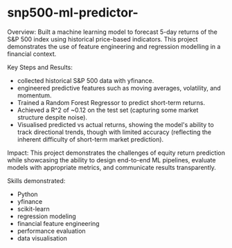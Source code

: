 # snp500-ml-predictor-
Overview:
Built a machine learning model to forecast 5-day returns of the S&P 500 index using historical price-based indicators. This project demonstrates the use of feature engineering and regression modelling in a financial context.

Key Steps and Results: 
- collected historical S&P 500 data with yfinance.
- engineered predictive features such as moving averages, volatility, and momentum.
- Trained a Random Forest Regressor to predict short-term returns.
- Achieved a R^2 of ~0.12 on the test set (capturing some market structure despite noise). 
- Visualised predicted vs actual returns, showing the model's ability to track directional trends, though with limited accuracy (reflecting the inherent difficulty of short-term market prediction).

Impact:
This project demonstrates the challenges of equity return prediction while showcasing the ability to design end-to-end ML pipelines, evaluate models with appropriate metrics, and communicate results transparently. 

Skills demonstrated: 
- Python
- yfinance
- scikit-learn
- regression modeling
- financial feature engineering
- performance evaluation
- data visualisation 
